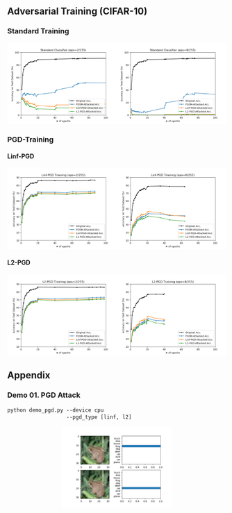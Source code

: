 ## Adversarial Training (CIFAR-10)

### Standard Training

<p align="center">
    <img width=50% src="./md/eps2/plot0.png"><img width=50% src="./md/eps8/plot0.png">
</p>

### PGD-Training

#### Linf-PGD

<p align="center">
    <img width=50% src="./md/eps2/plot2.png"><img width=50% src="./md/eps8/plot2.png">
</p>

#### L2-PGD

<p align="center">
    <img width=50% src="./md/eps2/plot4.png"><img width=50% src="./md/eps8/plot4.png">
</p>

## Appendix

### Demo 01. PGD Attack

```
python demo_pgd.py --device cpu
                   --pgd_type [linf, l2]
```

<p align="center">
    <img width=50% src="./md/demo1.png">
</p>
